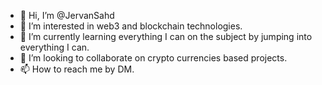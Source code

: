 - 👋 Hi, I’m @JervanSahd
- 👀 I’m interested in web3 and blockchain technologies.
- 🌱 I’m currently learning everything I can on the subject by jumping into everything I can. 
- 💞️ I’m looking to collaborate on crypto currencies based projects.
- 📫 How to reach me by DM.

<!---
JervanSahd/JervanSahd is a ✨ special ✨ repository because its `README.md` (this file) appears on your GitHub profile.
You can click the Preview link to take a look at your changes.
--->

